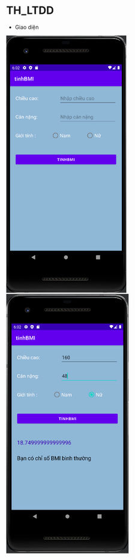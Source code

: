 # TH_LTDD
- Giao diện 


![hinhanh](https://raw.githubusercontent.com/tranggnguyen/TH_LTDD/master/tinhBMI/imageDemo/hinh1.png)
![hinhanh](https://raw.githubusercontent.com/tranggnguyen/TH_LTDD/master/tinhBMI/imageDemo/hinh2.png)

